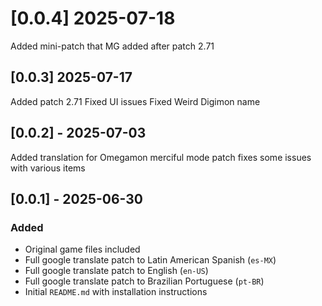 # [0.0.4] 2025-07-18
Added mini-patch that MG added after patch 2.71

## [0.0.3] 2025-07-17
Added patch 2.71
Fixed UI issues
Fixed Weird Digimon name

## [0.0.2] - 2025-07-03
Added translation for Omegamon merciful mode patch
fixes some issues with various items

## [0.0.1] - 2025-06-30

### Added
- Original game files included
- Full google translate patch to Latin American Spanish (`es-MX`)
- Full google translate patch to English (`en-US`)
- Full google translate patch to Brazilian Portuguese (`pt-BR`)
- Initial `README.md` with installation instructions
